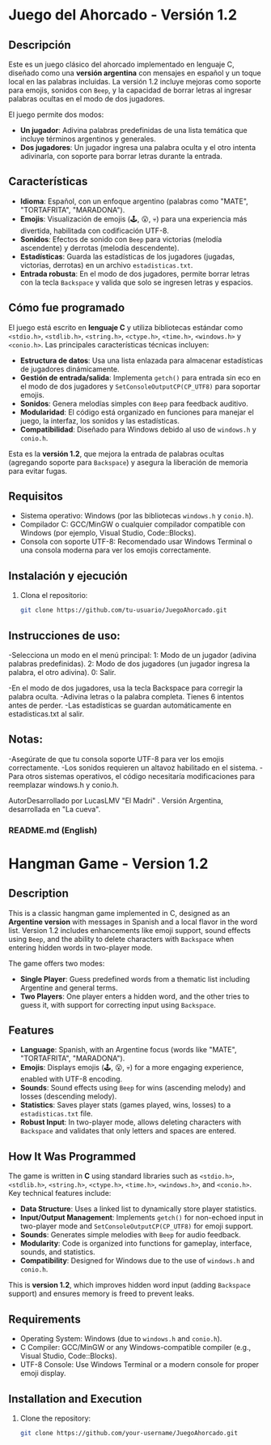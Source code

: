 # Juego del Ahorcado - Versión 1.2

## Descripción
Este es un juego clásico del ahorcado implementado en lenguaje C, diseñado como una **versión argentina** con mensajes en español y un toque local en las palabras incluidas. La versión 1.2 incluye mejoras como soporte para emojis, sonidos con `Beep`, y la capacidad de borrar letras al ingresar palabras ocultas en el modo de dos jugadores.

El juego permite dos modos:
- **Un jugador**: Adivina palabras predefinidas de una lista temática que incluye términos argentinos y generales.
- **Dos jugadores**: Un jugador ingresa una palabra oculta y el otro intenta adivinarla, con soporte para borrar letras durante la entrada.

## Características
- **Idioma**: Español, con un enfoque argentino (palabras como "MATE", "TORTAFRITA", "MARADONA").
- **Emojis**: Visualización de emojis (🕹️, 😮, 💀) para una experiencia más divertida, habilitada con codificación UTF-8.
- **Sonidos**: Efectos de sonido con `Beep` para victorias (melodía ascendente) y derrotas (melodía descendente).
- **Estadísticas**: Guarda las estadísticas de los jugadores (jugadas, victorias, derrotas) en un archivo `estadisticas.txt`.
- **Entrada robusta**: En el modo de dos jugadores, permite borrar letras con la tecla `Backspace` y valida que solo se ingresen letras y espacios.

## Cómo fue programado
El juego está escrito en **lenguaje C** y utiliza bibliotecas estándar como `<stdio.h>`, `<stdlib.h>`, `<string.h>`, `<ctype.h>`, `<time.h>`, `<windows.h>` y `<conio.h>`. Las principales características técnicas incluyen:
- **Estructura de datos**: Usa una lista enlazada para almacenar estadísticas de jugadores dinámicamente.
- **Gestión de entrada/salida**: Implementa `getch()` para entrada sin eco en el modo de dos jugadores y `SetConsoleOutputCP(CP_UTF8)` para soportar emojis.
- **Sonidos**: Genera melodías simples con `Beep` para feedback auditivo.
- **Modularidad**: El código está organizado en funciones para manejar el juego, la interfaz, los sonidos y las estadísticas.
- **Compatibilidad**: Diseñado para Windows debido al uso de `windows.h` y `conio.h`.

Esta es la **versión 1.2**, que mejora la entrada de palabras ocultas (agregando soporte para `Backspace`) y asegura la liberación de memoria para evitar fugas.

## Requisitos
- Sistema operativo: Windows (por las bibliotecas `windows.h` y `conio.h`).
- Compilador C: GCC/MinGW o cualquier compilador compatible con Windows (por ejemplo, Visual Studio, Code::Blocks).
- Consola con soporte UTF-8: Recomendado usar Windows Terminal o una consola moderna para ver los emojis correctamente.

## Instalación y ejecución
1. Clona el repositorio:
   ```bash
   git clone https://github.com/tu-usuario/JuegoAhorcado.git

## Instrucciones de uso: 
-Selecciona un modo en el menú principal: 
1: Modo de un jugador (adivina palabras predefinidas).
2: Modo de dos jugadores (un jugador ingresa la palabra, el otro adivina).
0: Salir.

-En el modo de dos jugadores, usa la tecla Backspace para corregir la palabra oculta.
-Adivina letras o la palabra completa. Tienes 6 intentos antes de perder.
-Las estadísticas se guardan automáticamente en estadisticas.txt al salir.

## Notas: 
-Asegúrate de que tu consola soporte UTF-8 para ver los emojis correctamente.
-Los sonidos requieren un altavoz habilitado en el sistema.
-Para otros sistemas operativos, el código necesitaría modificaciones para reemplazar windows.h y conio.h.

AutorDesarrollado por LucasLMV "El Madri" . Versión Argentina, desarrollada en "La cueva".

### **README.md (English)**

# Hangman Game - Version 1.2

## Description
This is a classic hangman game implemented in C, designed as an **Argentine version** with messages in Spanish and a local flavor in the word list. Version 1.2 includes enhancements like emoji support, sound effects using `Beep`, and the ability to delete characters with `Backspace` when entering hidden words in two-player mode.

The game offers two modes:
- **Single Player**: Guess predefined words from a thematic list including Argentine and general terms.
- **Two Players**: One player enters a hidden word, and the other tries to guess it, with support for correcting input using `Backspace`.

## Features
- **Language**: Spanish, with an Argentine focus (words like "MATE", "TORTAFRITA", "MARADONA").
- **Emojis**: Displays emojis (🕹️, 😮, 💀) for a more engaging experience, enabled with UTF-8 encoding.
- **Sounds**: Sound effects using `Beep` for wins (ascending melody) and losses (descending melody).
- **Statistics**: Saves player stats (games played, wins, losses) to a `estadisticas.txt` file.
- **Robust Input**: In two-player mode, allows deleting characters with `Backspace` and validates that only letters and spaces are entered.

## How It Was Programmed
The game is written in **C** using standard libraries such as `<stdio.h>`, `<stdlib.h>`, `<string.h>`, `<ctype.h>`, `<time.h>`, `<windows.h>`, and `<conio.h>`. Key technical features include:
- **Data Structure**: Uses a linked list to dynamically store player statistics.
- **Input/Output Management**: Implements `getch()` for non-echoed input in two-player mode and `SetConsoleOutputCP(CP_UTF8)` for emoji support.
- **Sounds**: Generates simple melodies with `Beep` for audio feedback.
- **Modularity**: Code is organized into functions for gameplay, interface, sounds, and statistics.
- **Compatibility**: Designed for Windows due to the use of `windows.h` and `conio.h`.

This is **version 1.2**, which improves hidden word input (adding `Backspace` support) and ensures memory is freed to prevent leaks.

## Requirements
- Operating System: Windows (due to `windows.h` and `conio.h`).
- C Compiler: GCC/MinGW or any Windows-compatible compiler (e.g., Visual Studio, Code::Blocks).
- UTF-8 Console: Use Windows Terminal or a modern console for proper emoji display.

## Installation and Execution
1. Clone the repository:
   ```bash
   git clone https://github.com/your-username/JuegoAhorcado.git

